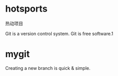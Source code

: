 # hotsports

热动项目

Git is a version control system.
Git is free software.1

# mygit
Creating a new branch is quick & simple.